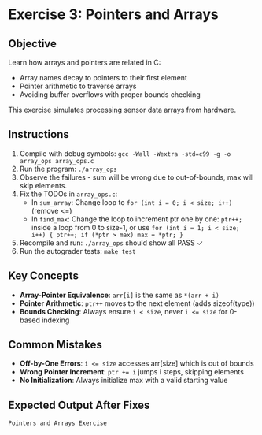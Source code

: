 # Exercise 3: Pointers and Arrays

## Objective
Learn how arrays and pointers are related in C:
- Array names decay to pointers to their first element
- Pointer arithmetic to traverse arrays
- Avoiding buffer overflows with proper bounds checking

This exercise simulates processing sensor data arrays from hardware.

## Instructions
1. Compile with debug symbols: `gcc -Wall -Wextra -std=c99 -g -o array_ops array_ops.c`
2. Run the program: `./array_ops`
3. Observe the failures - sum will be wrong due to out-of-bounds, max will skip elements.
4. Fix the TODOs in `array_ops.c`:
   - In `sum_array`: Change loop to `for (int i = 0; i < size; i++)` (remove <=)
   - In `find_max`: Change the loop to increment ptr one by one: `ptr++;` inside a loop from 0 to size-1, or use `for (int i = 1; i < size; i++) { ptr++; if (*ptr > max) max = *ptr; }`
5. Recompile and run: `./array_ops` should show all PASS ✓
6. Run the autograder tests: `make test`

## Key Concepts
- **Array-Pointer Equivalence**: `arr[i]` is the same as `*(arr + i)`
- **Pointer Arithmetic**: `ptr++` moves to the next element (adds sizeof(type))
- **Bounds Checking**: Always ensure `i < size`, never `i <= size` for 0-based indexing

## Common Mistakes
- **Off-by-One Errors**: `i <= size` accesses arr[size] which is out of bounds
- **Wrong Pointer Increment**: `ptr += i` jumps i steps, skipping elements
- **No Initialization**: Always initialize max with a valid starting value

## Expected Output After Fixes
```
Pointers and Arrays Exercise

